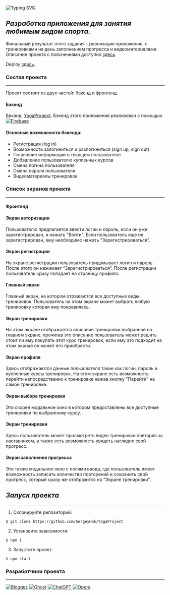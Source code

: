 ![Typing SVG](https://readme-typing-svg.herokuapp.com?font=&weight=1000&size=40&pause=1000&color=F7245F&background=6D28FF00&width=900&lines=Курсовая+работа+YogaProject!).
 ## _Разработка приложения для занятия любимым видом спорта._
 Финальный результат этого задания - реализация приложения, с тренировками на день  заполнением прогресса и видеоматериалами. 
 Описание проекта c пояснениями доступно [здесь](https://www.figma.com/file/QoOmLM2WGbES23xQeDCCYi/%D0%A1%D0%B0%D0%B9%D1%82-%D0%BE%D0%BD%D0%BB%D0%B0%D0%B9%D0%BD-%D1%82%D1%80%D0%B5%D0%BD%D0%B8%D1%80%D0%BE%D0%B2%D0%BE%D0%BA?type=design&node-id=0-1).

Deploy [здесь](https://creative-elf-af0aca.netlify.app/).

### Состав проекта
***
Проект состоит из двух частей: бэкенд и фронтенд.
#### Бэкенд
Бекэнд: [YogaProgect](https://console.firebase.google.com/u/1/project/yoga-prodject/database/yoga-prodject-default-rtdb/data?hl=ru).
Бэкенд этого приложения реализован с помощью [![Firebase](https://img.shields.io/badge/Firebase-039BE5?style=for-the-badge&logo=Firebase&logoColor=white)](https://firebase.google.com/)
#### Основные возможности бэкенда:
- Регистрация (log in)
- Возможность залогиниться и разлогиниться (sign up, sign out)
- Получение информации о текущем пользователе
- Добавление пользователю купленных курсов
- Смена логина пользователя
- Смена пароля пользователя
- Видеоматериалы тренировок
### Список экранов проекта 
***
#### Фронтенд
#### Экран авторизации
Пользователю предлагается ввести логин и пароль, если он уже зарегистрирован, и нажать "Войти". Если пользователь еще не зарегистрирован, ему необходимо нажать "Зарегистрироваться".

#### Экран регистрации
На экране регистрации пользователь придумывает логин и пароль. После этого он нажимает “Зарегистрироваться”. После регистрации пользователь сразу попадает на страницу профиля.

#### Главный экран
Главный экран, на котором отражаются все доступные виды тренировок. Пользователь на этом экране может выбрать любую тренировку которая ему понравилась.

#### Экран тренировки
На этом экране отображается описание тренировки выбранной на главном экране, прочитав это описание пользователь может решить стоит ли ему покупать этот курс тренировок, если ему это подходит на этом экрнае он может его приобрести.
#### Экран профиля
Здесь отображаются данные пользователя такие как логин, пароль и купленные курсы тренировок. На этом экране есть возможность перейти непосредственно к тренировке нажав кнопку "Перейти" на самой тренировке.
#### Экран выбора тренировки
Это скорее модальное окно в котором предоставлены все доступные тренировки по выбранному курсу.
#### Экран тренировки
Здесь пользователь может просмотреть видео тренировки повторяя за наставником, а также есть возможность увидеть наглядно свой прогресс.
#### Экран заполнения прогресса
Это также модальное окно с полями ввода, где пользователь имеет возможность записать количество повторений и сохранить свой прогресс, который сразу же отобразится на "Экране тренировки".

 ## _Запуск проекта_
***
1. Склонируйте репозиторий:
```
$ git clone https://github.com/SergeyHak/YogaProject
```
2. Установите зависимости:
```
$ npm i
```
3. Запустите проект:
```
$ npm start
```
### Разработчики проекта
***
[![Bloggez](https://img.shields.io/badge/Anton_Somikkk-FF5722?style=for-the-badge&logo=blogger&logoColor=white)](https://github.com/Anton-Somikkk) [![Ghost](https://img.shields.io/badge/irarekut-000?style=for-the-badge&logo=ghost&logoColor=%23F7DF1E)](https://github.com/irarekut) [![ChatGPT](https://img.shields.io/badge/Komarov_Georgy-74aa9c?style=for-the-badge&logo=openai&logoColor=white)](https://github.com/ckarnishon) [![Opera](https://img.shields.io/badge/SergeyHak-FF1B2D?style=for-the-badge&logo=Opera&logoColor=white)](https://github.com/SergeyHak)
